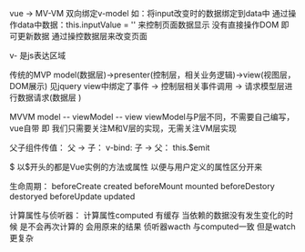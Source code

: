 vue -> MV-VM
双向绑定v-model
如：将input改变时的数据绑定到data中
    通过操作data中数据：this.inputValue = ''
    来控制页面数据显示
    没有直接操作DOM
    即可更新数据
    通过操控数据层来改变页面

v- 是js表达区域

传统的MVP  model(数据层)->presenter(控制层，相关业务逻辑)->view(视图层，DOM展示)
见jquery
view中绑定了事件 -> 控制层相关事件调用 -> 请求模型层进行数据请求(数据层 )

MVVM  model --  viewModel  -- view
viewModel与P层不同，不需要自己编写，vue自带
即 我们只需要关注M和V层的实现，无需关注VM层实现

父子组件传值：
父 -> 子： v-bind:
子 -> 父： this.$emit

$ 以$开头的都是Vue实例的方法或属性
以便与用户定义的属性区分开来

生命周期：
beforeCreate
created
beforeMount
mounted
beforeDestory
destoryed
beforeUpdate
updated

计算属性与侦听器：
计算属性computed
  有缓存
  当依赖的数据没有发生变化的时候
  是不会再次计算的
  会用原来的结果
侦听器wacth
  与computed一致
  但是watch更复杂
